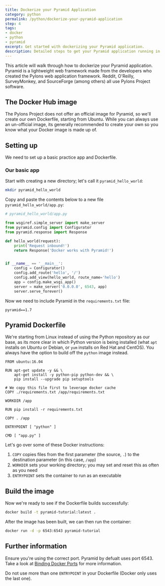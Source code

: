 ```yaml
---
title: Dockerize your Pyramid Application
category: python
permalink: /python/dockerize-your-pyramid-application
step: 4
tags:
- docker
- python
- pyramid
excerpt: Get started with dockerizing your Pyramid application.
description: Detailed steps to get your Pyramid application running in a Docker container.
---
```


This article will walk through how to dockerize your Pyramid application. Pyramid is a lightweight web framework made from the developers who created the Pylons web application framework. Reddit, O'Reilly, SurveyMonkey, and SourceForge (among others) all use Pylons Project software.

## The Docker Hub image

The Pylons Project does not offer an official image for Pyramid, so we'll create our own Dockerfile, starting from Ubuntu. While you can always use an un-official image, its generally recommended to create your own so you know what your Docker image is made up of.

## Setting up

We need to set up a basic practice app and Dockerfile.

### Our basic app

Start with creating a new directory; let's call it `pyramid_hello_world`: 

```bash
mkdir pyramid_hello_world
```

Copy and paste the contents below to a new file `pyramid_hello_world/app.py`:

```python
# pyramid_hello_world/app.py

from wsgiref.simple_server import make_server
from pyramid.config import Configurator
from pyramid.response import Response

def hello_world(request):
    print('Request inbound!')
    return Response('Docker works with Pyramid!')


if __name__ == '__main__':
    config = Configurator()
    config.add_route('hello', '/')
    config.add_view(hello_world, route_name='hello')
    app = config.make_wsgi_app()
    server = make_server('0.0.0.0', 6543, app)
    server.serve_forever()

```

Now we need to include Pyramid in the `requirements.txt` file:

```
pyramid==1.7
```

## Pyramid Dockerfile

We're starting from Linux instead of using the Python repository as our base, as its more clear in which Python version is being installed (what `apt` installs on Ubuntu or Debian, or `yum` installs on Red Hat and CentOS). You always have the option to build off the `python` image instead.

```
FROM ubuntu:16.04

RUN apt-get update -y && \
    apt-get install -y python-pip python-dev && \
    pip install --upgrade pip setuptools

# We copy this file first to leverage docker cache
COPY ./requirements.txt /app/requirements.txt

WORKDIR /app

RUN pip install -r requirements.txt

COPY . /app

ENTRYPOINT [ "python" ]

CMD [ "app.py" ]
```

Let's go over some of these Docker instructions:

1. `COPY` copies files from the first parameter (the source, `.`) to the destination parameter (in this case, `/app`)
2. `WORKDIR` sets your working directory; you may set and reset this as often as you need
3. `ENTRYPOINT` sets the container to run as an executable

## Build the image

Now we're ready to see if the Dockerfile builds successfully:

```bash
docker build -t pyramid-tutorial:latest .
```

After the image has been built, we can then run the container:

```bash
docker run -d -p 6543:6543 pyramid-tutorial
```

## Further information
Ensure you're using the correct port. Pyramid by defualt uses port 6543. Take a look at [Binding Docker Ports](../../binding-docker-ports) for more information.

Do not use more than one `ENTRYPOINT` in your Dockerfile (Docker only uses the last one).